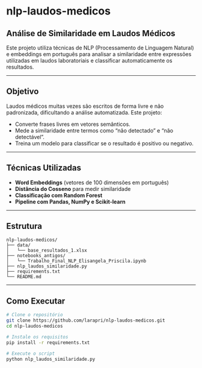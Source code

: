 # nlp-laudos-medicos
## Análise de Similaridade em Laudos Médicos

Este projeto utiliza técnicas de NLP (Processamento de Linguagem Natural) e embeddings em português para analisar a similaridade entre expressões utilizadas em laudos laboratoriais e classificar automaticamente os resultados.

---

## Objetivo

Laudos médicos muitas vezes são escritos de forma livre e não padronizada, dificultando a análise automatizada. Este projeto:

- Converte frases livres em vetores semânticos.
- Mede a similaridade entre termos como “não detectado” e “não detectável”.
- Treina um modelo para classificar se o resultado é positivo ou negativo.

---

## Técnicas Utilizadas

- **Word Embeddings** (vetores de 100 dimensões em português)
- **Distância do Cosseno** para medir similaridade
- **Classificação com Random Forest**
- **Pipeline com Pandas, NumPy e Scikit-learn**

---

## Estrutura

```
nlp-laudos-medicos/
├── data/
│   └── base_resultados_1.xlsx
├── notebooks_antigos/
│   └── Trabalho_Final_NLP_Elisangela_Priscila.ipynb
├── nlp_laudos_similaridade.py
├── requirements.txt
└── README.md
```

---

## Como Executar

```bash
# Clone o repositório
git clone https://github.com/larapri/nlp-laudos-medicos.git
cd nlp-laudos-medicos

# Instale os requisitos
pip install -r requirements.txt

# Execute o script
python nlp_laudos_similaridade.py

